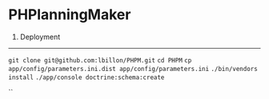 PHPlanningMaker
===============
1) Deployment
-------------
``git clone git@github.com:lbillon/PHPM.git``
``cd PHPM``
``cp app/config/parameters.ini.dist app/config/parameters.ini``
``./bin/vendors install``
``./app/console doctrine:schema:create``





``
